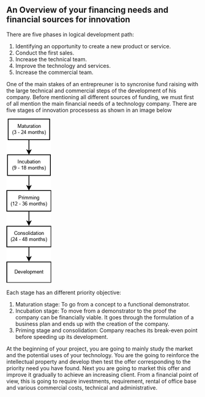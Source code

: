 ## An Overview of your financing needs and financial sources for innovation

There are five phases in logical development path:

1. Identifying an opportunity to create a new product or service.
2. Conduct the first sales.
3. Increase the technical team.
4. Improve the technology and services.
5. Increase the commercial team.

One of the main stakes of an entrepreuner is to syncronise fund raising with the large technical and commercial steps of the development of his company. Before mentioning all different sources of funding, we must first of all mention the main financial needs of a technology company. There are five stages of innovation processess as shown in an image below

![](/assets/bussiness-growth1.png)

Each stage has an different priority objective:

1. Maturation stage: To go from a concept to a functional demonstrator.
2. Incubation stage: To move from a demonstrator to the proof the company can be financially viable. It goes through the formulation of a business plan and ends up with the creation of the company.
3. Priming stage and consolidation: Company reaches its break-even point before speeding up its development.



At the beginning of your project, you are going to mainly study the market and the potential uses of your technology. You are the going to reinforce the intellectual property and develop then test the offer corresponding to the priority need you have found. Next you are going to market this offer and improve it gradually to achieve an increasing client. From a financial point of view, this is going to require investments, requirement, rental of office base and various commercial costs, technical and administrative.



